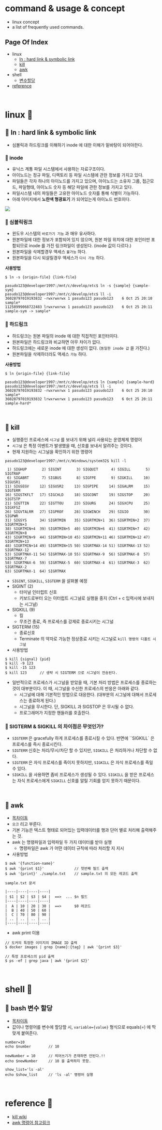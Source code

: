 # command & usage & concept
* linux concept
* a list of frequently used commands.

## <a id="index"></a>Page Of Index
* linux
    * [ln : hard link & symbolic link](#ln)
    * [kill](#kill)
    * [awk](#awk)
* shell
    * [변수할당](#variable-command)
* [reference](#reference)

<BR> 

# linux 🚀

## 🔔 <a id="ln"></a> ln : hard link & symbolic link
* 심볼릭과 하드링크를 이해하기 inode 에 대한 이해가 밑바탕이 되어야한다.

### 👀 inode
* 유닉스 계통 파일 시스템에서 사용하는 자료구조이다.
* 아이노드는 정규 파일, 디렉토리 등 파일 시스템에 관한 정보를 가지고 있다.
* 파일들은 각자 하나의 아이노드를 가지고 있으며, 아이노드는 소유자 그룹, 접근모드, 파일형태, 아이노드 숫자 등 해당 파일에 관한 정보를 가지고 있다.
* 파일시스템 내의 파일들은 고유한 아이노드 숫자를 통해 식별이 가능하다.
* 아래 이미지에서 __노란색 형광표기__ 가 되어있는게 아이노드 번호이다.

<img src="../Image/2020-10-25_inode.png"/>

### 👀 심볼릭링크
* 윈도우 시스템의 `바로가기 기능` 과 매우 유사하다.
* 원본파일에 대한 정보가 포함되어 있지 않으며, 원본 파일 위치에 대한 포인터만 포함되므로 inode 를 가진 링크파일이 생성된다. (inode 값이 다르다.)
* 원본파일을 삭제할경우 액세스 `불가능` 하다.
* 원본파일을 다시 되살릴경우 액세스가 `다시 가능` 하다.

__사용방법__
```shell
$ ln -s {origin-file} {link-file}
```

```shell
pasudo123@developer1997:/mnt/c/develop/etc$ ln -s {sample} {sample-sym}
pasudo123@developer1997:/mnt/c/develop/etc$ ll -i
36028797019193832 -rwxrwxrwx 1 pasudo123 pasudo123    6 Oct 25 20:10 sample*
11258999068722483 lrwxrwxrwx 1 pasudo123 pasudo123    6 Oct 25 20:11 sample-sym -> sample*
```

### 👀 하드링크
* 하드링크는 원본 파일의 inode 에 대한 직접적인 포인터이다.
* 원본파일은 하드링크와 비교하면 아무 차이가 없다.
* 하드링크에는 새로운 inode 에 대한 생성이 없다. (`동일한 inode 값` 을 가진다.)
* 원본파일을 삭제하더라도 액세스 `가능` 하다.

__사용방법__
```shell
$ ln {origin-file} {link-file}
```

```
pasudo123@developer1997:/mnt/c/develop/etc$ ln {sample} {sample-hard}
pasudo123@developer1997:/mnt/c/develop/etc$ ll -i
36028797019193832 -rwxrwxrwx 1 pasudo123 pasudo123    6 Oct 25 20:10 sample*
36028797019193832 lrwxrwxrwx 1 pasudo123 pasudo123    6 Oct 25 20:11 sample-hard*
```

<BR>

## 🔔 <a id="kill"></a> kill
*  실행중인 프로세스에 `시그널` 를 보내기 위해 널리 사용되는 운영체제 명령어
* `시그널` 은 특정 이벤트가 발생했을 때, 신호를 보내서 알려주는 것이다.
* 현재 지원하는 시그널을 확인하기 위한 명령어
```shell
pasudo123@developer1997:/mnt/c/Windows/system32$ kill -l

 1) SIGHUP       2) SIGINT       3) SIGQUIT      4) SIGILL       5) SIGTRAP
 6) SIGABRT      7) SIGBUS       8) SIGFPE       9) SIGKILL     10) SIGUSR1
11) SIGSEGV     12) SIGUSR2     13) SIGPIPE     14) SIGALRM     15) SIGTERM
16) SIGSTKFLT   17) SIGCHLD     18) SIGCONT     19) SIGSTOP     20) SIGTSTP
21) SIGTTIN     22) SIGTTOU     23) SIGURG      24) SIGXCPU     25) SIGXFSZ
26) SIGVTALRM   27) SIGPROF     28) SIGWINCH    29) SIGIO       30) SIGPWR
31) SIGSYS      34) SIGRTMIN    35) SIGRTMIN+1  36) SIGRTMIN+2  37) SIGRTMIN+3
38) SIGRTMIN+4  39) SIGRTMIN+5  40) SIGRTMIN+6  41) SIGRTMIN+7  42) SIGRTMIN+8
43) SIGRTMIN+9  44) SIGRTMIN+10 45) SIGRTMIN+11 46) SIGRTMIN+12 47) SIGRTMIN+13
48) SIGRTMIN+14 49) SIGRTMIN+15 50) SIGRTMAX-14 51) SIGRTMAX-13 52) SIGRTMAX-12
53) SIGRTMAX-11 54) SIGRTMAX-10 55) SIGRTMAX-9  56) SIGRTMAX-8  57) SIGRTMAX-7
58) SIGRTMAX-6  59) SIGRTMAX-5  60) SIGRTMAX-4  61) SIGRTMAX-3  62) SIGRTMAX-2
63) SIGRTMAX-1  64) SIGRTMAX
```
* `SIGINT`, `SIGKILL`, `SIGTERM` 을 살펴볼 예정
* SIGINT (2)
    * 터미널 인터럽트 신호
    * 키보드로부터 오는 이터럽트 시그널로 실행을 중지 (Ctrl + c 입력시에 보내지는 시그널)
* SIGKILL (9)
    * 킬
    * 무조건 종료, 즉 프로세스를 강제로 종료시키는 시그널
* SIGTERM (15)
    * 종료신호
    * Terminate 의 약자로 가능한 정상종료 시키는 시그널로 `kill 명령의 디폴트 시그널`
* 사용방법
```shell
$ kill {signal} {pid}
$ kill -9 123
$ kill -15 123
$ kill 123      // 생략 시 SIGTERM 으로 시그널이 전송된다.
```
* 일반적으로 프로세스가 시그널을 받았을 때, 기본 처리 방법은 프로세스를 종료하는 것이 대부분이다. 이 때, 시그널을 수신한 프로세스의 반응은 아래와 같다.
    * 시그널에 대해 기본적인 방법으로 대응한다. (대부분의 시그널에 대해서 프로세스는 종료하게 된다.)
    * 시그널을 무시한다. 단, SIGKILL 과 SIGSTOP 은 무시될 수 없다.
    * 프로그래머가 지정한 핸들러를 호출한다.

### 👀 SIGTERM & SIGKILL 의 차이점은 무엇인가?
* `SIGTERM` 은 gracefully 하게 프로세스를 종료시킬 수 있다. 반면에 ``SIGKILL` 은 프로세스를 즉시 종료시킨다.
* `SIGTERM` 신호는 처리/무시/차단 할 수 있지만, `SIGKILL` 은 처리하거나 차단할 수 없다.
* `SIGTERM` 은 자식 프로세스를 죽이지 못하지만, `SIGKILL` 은 자식 프로세스를 죽일 수 있다.
* `SIGKILL` 을 사용하면 좀비 프로세스가 생성될 수 있다. `SIGKILL` 을 받은 프로세스는 자식 프로세스에게 `SIGKILL` 신호를 알릴 기회를 얻지 못하기 때문이다.


<BR>

## 🔔 <a id="awk"></a> awk
* [목차이동](#index)
* `오크` 리고 부른다.
* 기본 기능은 텍스트 형태로 되어있는 입력데이터를 행과 단어 별로 처리해 출력해주는 것.
* awk 는 명령파일과 입력파일 두 가지 데이터를 받아 실행
    * 명령파일은 awk 가 어떤 데이터 규칙에 따라 처리할 지 지시
* 사용방법
```shell
$ awk '{function-name}'
$ awk '{print $1}'              // 첫번째 필드 출력
$ awk '{print}' ./sample.txt    // sample.txt 의 모든 레코드 출력

sample.txt 문서

|----|----|----|----|
| $1 | $2 | $3 | $4 |  ==>  ... $n 필드
|----|----|----|----|
|  A | 10 | 20 | 30 |  ==>      $0 레코드
|  B | 40 | 50 | 60 |
|  C | 70 | 80 | 90 |
| .. | .. | .. | .. |
|----|----|----|----|
```
* awk print 이용
```shell
// 도커의 특정한 이미지의 IMAGE ID 출력
$ docker images | grep {name}:{tag} | awk '{print $3}'

// 특정 프로세스의 pid 출력
$ ps -ef | grep java | awk '{print $2}'
```

<BR> 

# shell 🚀
## 🔔 <a id="variable-command"></a> bash 변수 할당
* [목차이동](#index)
* 값이나 명령어를 변수에 할당할 시, `variable={value}` 형식으로 equals(=) 에 딱 맞게 붙여준다.
```shell
number=10
echo $number        // 10 

newNumber = 10      // 띄어쓰기가 존재하면 안된다.!!
echo $newNumber     // 10 을 출력하지 못함.

show_list='ls -al'
echo $show_list     // 'ls -al' 명령어 실행
```

<BR>

# <a id="reference"></a> reference 🚀
* [kill wiki](https://en.wikipedia.org/wiki/Kill_(command))
* [awk 명령어 참고링크](https://recipes4dev.tistory.com/171)